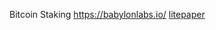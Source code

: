 Bitcoin Staking
https://babylonlabs.io/
[litepaper](https://docs.babylonchain.io/papers/btc_staking_litepaper.pdf)

